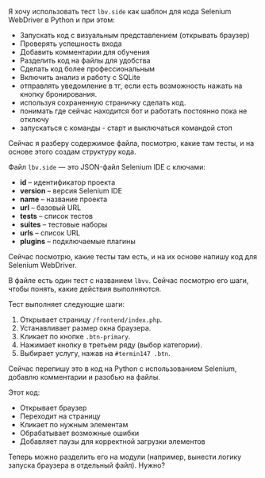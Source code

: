 Я хочу использовать тест `lbv.side` как шаблон для кода Selenium WebDriver в Python и при этом:  

- Запускать код с визуальным представлением (открывать браузер)  
- Проверять успешность входа  
- Добавить комментарии для обучения  
- Разделить код на файлы для удобства  
- Сделать код более профессиональным  
- Включить анализ и работу с SQLite  
- отправлять уведомление в тг, если есть возможность нажать на кнопку бронирования.
- используя сохраненную страничку сделать код.
- понимать где сейчас находится бот и работать постоянно пока не отключу
- запускаться с команды - старт и выключаться командой стоп

Сейчас я разберу содержимое файла, посмотрю, какие там тесты, и на основе этого создам структуру кода.

Файл `lbv.side` — это JSON-файл Selenium IDE с ключами:  
- **id** – идентификатор проекта  
- **version** – версия Selenium IDE  
- **name** – название проекта  
- **url** – базовый URL  
- **tests** – список тестов  
- **suites** – тестовые наборы  
- **urls** – список URL  
- **plugins** – подключаемые плагины  

Сейчас посмотрю, какие тесты там есть, и на их основе напишу код для Selenium WebDriver.

В файле есть один тест с названием `lbvv`. Сейчас посмотрю его шаги, чтобы понять, какие действия выполняются.

Тест выполняет следующие шаги:  
1. Открывает страницу `/frontend/index.php`.  
2. Устанавливает размер окна браузера.  
3. Кликает по кнопке `.btn-primary`.  
4. Нажимает кнопку в третьем ряду (выбор категории).  
5. Выбирает услугу, нажав на `#termin147 .btn`.  

Сейчас перепишу это в код на Python с использованием Selenium, добавлю комментарии и разобью на файлы.

Этот код:  
- Открывает браузер  
- Переходит на страницу  
- Кликает по нужным элементам  
- Обрабатывает возможные ошибки  
- Добавляет паузы для корректной загрузки элементов  

Теперь можно разделить его на модули (например, вынести логику запуска браузера в отдельный файл). Нужно?
